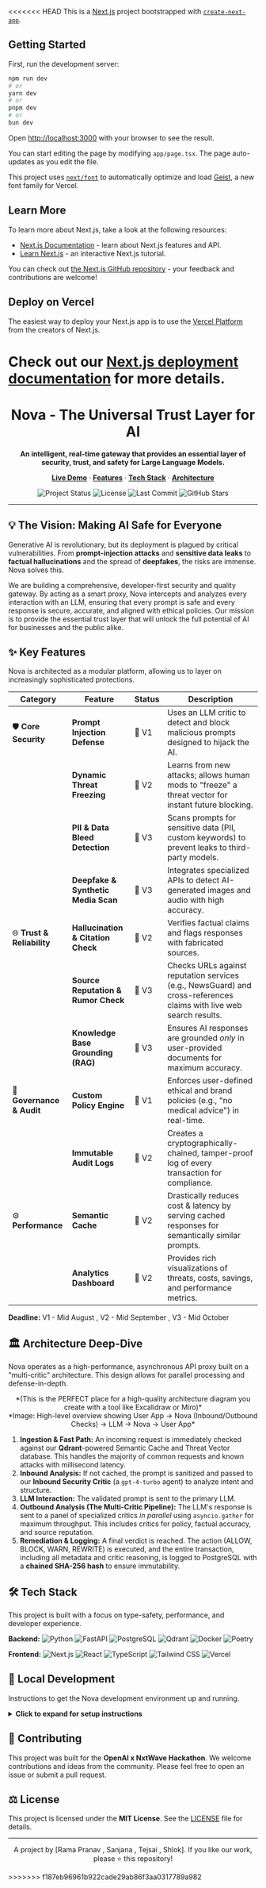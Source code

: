 <<<<<<< HEAD
This is a [Next.js](https://nextjs.org) project bootstrapped with [`create-next-app`](https://nextjs.org/docs/app/api-reference/cli/create-next-app).

## Getting Started

First, run the development server:

```bash
npm run dev
# or
yarn dev
# or
pnpm dev
# or
bun dev
```

Open [http://localhost:3000](http://localhost:3000) with your browser to see the result.

You can start editing the page by modifying `app/page.tsx`. The page auto-updates as you edit the file.

This project uses [`next/font`](https://nextjs.org/docs/app/building-your-application/optimizing/fonts) to automatically optimize and load [Geist](https://vercel.com/font), a new font family for Vercel.

## Learn More

To learn more about Next.js, take a look at the following resources:

- [Next.js Documentation](https://nextjs.org/docs) - learn about Next.js features and API.
- [Learn Next.js](https://nextjs.org/learn) - an interactive Next.js tutorial.

You can check out [the Next.js GitHub repository](https://github.com/vercel/next.js) - your feedback and contributions are welcome!

## Deploy on Vercel

The easiest way to deploy your Next.js app is to use the [Vercel Platform](https://vercel.com/new?utm_medium=default-template&filter=next.js&utm_source=create-next-app&utm_campaign=create-next-app-readme) from the creators of Next.js.

Check out our [Next.js deployment documentation](https://nextjs.org/docs/app/building-your-application/deploying) for more details.
=======
<h1 align="center">Nova - The Universal Trust Layer for AI</h1>

<p align="center">
  <strong>An intelligent, real-time gateway that provides an essential layer of security, trust, and safety for Large Language Models.</strong>
</p>

<p align="center">
    <a href="URL_TO_LIVE_DEMO_WHEN_READY"><strong>Live Demo</strong></a>
    ·
    <a href="#-key-features"><strong>Features</strong></a>
    ·
    <a href="#-tech-stack"><strong>Tech Stack</strong></a>
    ·
    <a href="#-architecture-deep-dive"><strong>Architecture</strong></a>
</p>

<p align="center">
  <!-- BADGES: Replace placeholders with actual links -->
  <img src="https://img.shields.io/badge/Project%20Status-In%20Development-yellowgreen" alt="Project Status"/>
  <img src="https://img.shields.io/badge/License-MIT-blue" alt="License"/>
  <img src="https://img.shields.io/github/last-commit/your-username/aegis-gateway" alt="Last Commit"/>
  <img src="https://img.shields.io/github/stars/your-username/aegis-gateway?style=social" alt="GitHub Stars"/>
</p>

---

## 💡 The Vision: Making AI Safe for Everyone

Generative AI is revolutionary, but its deployment is plagued by critical vulnerabilities. From **prompt-injection attacks** and **sensitive data leaks** to **factual hallucinations** and the spread of **deepfakes**, the risks are immense. Nova solves this.

We are building a comprehensive, developer-first security and quality gateway. By acting as a smart proxy, Nova intercepts and analyzes every interaction with an LLM, ensuring that every prompt is safe and every response is secure, accurate, and aligned with ethical policies. Our mission is to provide the essential trust layer that will unlock the full potential of AI for businesses and the public alike.

## ✨ Key Features

Nova is architected as a modular platform, allowing us to layer on increasingly sophisticated protections.

| Category               | Feature                               | Status      | Description                                                                                             |
| ---------------------- | ------------------------------------- | ----------- | ------------------------------------------------------------------------------------------------------- |
| 🛡️ **Core Security**     | **Prompt Injection Defense**          | 🚧 V1       | Uses an LLM critic to detect and block malicious prompts designed to hijack the AI.                       |
|                        | **Dynamic Threat Freezing**           | 🚧 V2       | Learns from new attacks; allows human mods to "freeze" a threat vector for instant future blocking.    |
|                        | **PII & Data Bleed Detection**        | 🚧 V3       | Scans prompts for sensitive data (PII, custom keywords) to prevent leaks to third-party models.      |
|                        | **Deepfake & Synthetic Media Scan**   | 🚧 V3       | Integrates specialized APIs to detect AI-generated images and audio with high accuracy.                 |
| 🌐 **Trust & Reliability** | **Hallucination & Citation Check**    | 🚧 V2       | Verifies factual claims and flags responses with fabricated sources.                                    |
|                        | **Source Reputation & Rumor Check**   | 🚧 V3       | Checks URLs against reputation services (e.g., NewsGuard) and cross-references claims with live web search results. |
|                        | **Knowledge Base Grounding (RAG)**      | 🚧 V3       | Ensures AI responses are grounded *only* in user-provided documents for maximum accuracy.                 |
| 📜 **Governance & Audit** | **Custom Policy Engine**              | 🚧 V1       | Enforces user-defined ethical and brand policies (e.g., "no medical advice") in real-time.            |
|                        | **Immutable Audit Logs**              | 🚧 V2       | Creates a cryptographically-chained, tamper-proof log of every transaction for compliance.          |
| ⚙️ **Performance**       | **Semantic Cache**                    | 🚧 V2       | Drastically reduces cost & latency by serving cached responses for semantically similar prompts.        |
|                        | **Analytics Dashboard**               | 🚧 V2       | Provides rich visualizations of threats, costs, savings, and performance metrics.                       |

**Deadline:** V1 - Mid August , V2 - Mid September , V3 - Mid October

## 🏛️ Architecture Deep-Dive

Nova operates as a high-performance, asynchronous API proxy built on a "multi-critic" architecture. This design allows for parallel processing and defense-in-depth.

<p align="center">
  *(This is the PERFECT place for a high-quality architecture diagram you create with a tool like Excalidraw or Miro)*
  <br/>
  *Image: High-level overview showing User App -> Nova (Inbound/Outbound Checks) -> LLM -> Nova -> User App*
</p>

1.  **Ingestion & Fast Path:** An incoming request is immediately checked against our **Qdrant**-powered Semantic Cache and Threat Vector database. This handles the majority of common requests and known attacks with millisecond latency.
2.  **Inbound Analysis:** If not cached, the prompt is sanitized and passed to our **Inbound Security Critic** (a `gpt-4-turbo` agent) to analyze intent and structure.
3.  **LLM Interaction:** The validated prompt is sent to the primary LLM.
4.  **Outbound Analysis (The Multi-Critic Pipeline):** The LLM's response is sent to a panel of specialized critics *in parallel* using `asyncio.gather` for maximum throughput. This includes critics for policy, factual accuracy, and source reputation.
5.  **Remediation & Logging:** A final verdict is reached. The action (ALLOW, BLOCK, WARN, REWRITE) is executed, and the entire transaction, including all metadata and critic reasoning, is logged to PostgreSQL with a **chained SHA-256 hash** to ensure immutability.

## 🛠️ Tech Stack

This project is built with a focus on type-safety, performance, and developer experience.

**Backend:**
![Python](https://img.shields.io/badge/Python-3.11-3776AB?logo=python)
![FastAPI](https://img.shields.io/badge/FastAPI-0.104-009688?logo=fastapi)
![PostgreSQL](https://img.shields.io/badge/PostgreSQL-15-336791?logo=postgresql)
![Qdrant](https://img.shields.io/badge/Qdrant-Vector_DB-FF9900?logo=qdrant)
![Docker](https://img.shields.io/badge/Docker-24-2496ED?logo=docker)
![Poetry](https://img.shields.io/badge/Poetry-1.6-60A5FA?logo=poetry)

**Frontend:**
![Next.js](https://img.shields.io/badge/Next.js-14-black?logo=next.js)
![React](https://img.shields.io/badge/React-18-61DAFB?logo=react)
![TypeScript](https://img.shields.io/badge/TypeScript-5.2-3178C6?logo=typescript)
![Tailwind CSS](https://img.shields.io/badge/Tailwind_CSS-3.3-06B6D4?logo=tailwindcss)
![Vercel](https://img.shields.io/badge/Vercel-Deployment-black?logo=vercel)

## 🚀 Local Development

Instructions to get the Nova development environment up and running.

<details>
<summary><strong>Click to expand for setup instructions</strong></summary>

### Prerequisites

Make sure you have the following tools installed on your system.

*   **[Node.js](https://nodejs.org/en/)**: Version `20.x` or later.
    *   We recommend using [nvm](https://github.com/nvm-sh/nvm) (Node Version Manager) to manage Node.js versions.
*   **[pnpm](https://pnpm.io/installation)**: Version `8.x` or later.
    *   The preferred package manager for this monorepo. Install with `npm install -g pnpm`.
*   **[Python](https://www.python.org/downloads/)**: Version `3.11.x` or later.
*   **[Poetry](https://python-poetry.org/docs/#installation)**: Version `1.7.x` or later.
    *   The dependency manager for our Python backend.
*   **[Docker](https://www.docker.com/products/docker-desktop/)**: The latest version of Docker Desktop.
    *   Required to run our PostgreSQL and Qdrant database containers.


### Setup

1.  **Clone the Repository**
    ```bash
    git clone https://github.com/your-username/aegis-gateway.git
    cd aegis-gateway
    ```

2.  **Install Dependencies**
    ```bash
    # This installs both frontend and backend dependencies
    pnpm install
    ```

3.  **Configure Environment Variables**
    ```bash
    # Copy the example environment files
    cp packages/backend/.env.example packages/backend/.env
    cp packages/frontend/.env.local.example packages/frontend/.env.local

    # Now, fill in the required values in both .env files
    ```

4.  **Launch Services with Docker Compose**
    *We use Docker Compose to run the database and other services locally.*
    ```bash
    docker-compose up -d
    ```

5.  **Run Database Migrations**
    *From within the `packages/backend` directory:*
    ```bash
    poetry run alembic upgrade head
    ```

6.  **Start the Development Servers**
    *From the root directory:*
    ```bash
    pnpm dev
    ```
    Your application should now be running, with the frontend on `http://localhost:3000` and the backend on `http://localhost:8000`.

</details>

## 🤝 Contributing

This project was built for the **OpenAI x NxtWave Hackathon**. We welcome contributions and ideas from the community. Please feel free to open an issue or submit a pull request.

## ⚖️ License

This project is licensed under the **MIT License**. See the [LICENSE](LICENSE) file for details.

---
<p align="center">
  A project by [Rama Pranav , Sanjana , Tejsai , Shlok]. If you like our work, please ⭐ this repository!
</p>
>>>>>>> f187eb96961b922cade29ab86f3aa0317789a982
